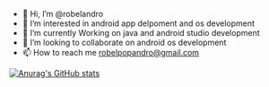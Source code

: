 - 👋 Hi, I’m @robelandro
- 👀 I’m interested in android app delpoment and os development
- 🌱 I’m currently Working on java and android studio development
- 💞️ I’m looking to collaborate on android os development
- 📫 How to reach me robelpopandro@gmail.com

<!---
robelandro/robelandro is a ✨ special ✨ repository because its `README.md` (this file) appears on your GitHub profile.
You can click the Preview link to take a look at your changes.
--->

[![Anurag's GitHub stats](https://github-readme-stats.vercel.app/api?username=robelandro)](https://github.com/anuraghazra/github-readme-stats)

